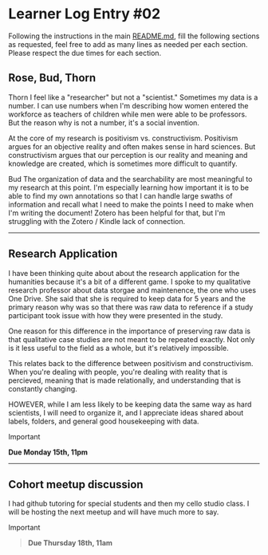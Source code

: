 # Learner Log Entry #02

Following the instructions in the main [README.md](README.md/#entries-instructions), fill the following sections as requested, feel free to add as many lines as needed per each section. Please respect the due times for each section.

## Rose, Bud, Thorn

Thorn
I feel like a "researcher" but not a "scientist." Sometimes my data is a number. I can use numbers when I'm describing how women entered the workforce as teachers of children while men were able to be professors. But the reason why is not a number, it's a social invention.

At the core of my research is positivism vs. constructivism. Positivism argues for an objective reality and often makes sense in hard sciences. But constructivism argues that our perception is our reality and meaning and knowledge are created, which is sometimes more difficult to quantify.

Bud
The organization of data and the searchability are most meaningful to my research at this point. I'm especially learning how important it is to be able to find my own annotations so that I can handle large swaths of information and recall what I need to make the points I need to make when I'm writing the document! Zotero has been helpful for that, but I'm struggling with the Zotero / Kindle lack of connection.

---

## Research Application

I have been thinking quite about about the research application for the humanities because it's a bit of a different game. I spoke to my qualitative research professor about data storgae and maintenence, the one who uses One Drive. She said that she is required to keep data for 5 years and the primary reason why was so that there was raw data to reference if a study participant took issue with how they were presented in the study. 

One reason for this difference in the importance of preserving raw data is that qualitative case studies are not meant to be repeated exactly. Not only is it less useful to the field as a whole, but it's relatively impossible. 

This relates back to the difference between positivism and constructivism. When you're dealing with people, you're dealing with reality that is percieved, meaning that is made relationally, and understanding that is constantly changing.

HOWEVER, while I am less likely to be keeping data the same way as hard scientists, I will need to organize it, and I appreciate ideas shared about labels, folders, and general good housekeeping with data.

> [!IMPORTANT]
> **Due Monday 15th, 11pm**


---

## Cohort meetup discussion

I had github tutoring for special students and then my cello studio class. I will be hosting the next meetup and will have much more to say.

> [!IMPORTANT]

> **Due Thursday 18th, 11am**

